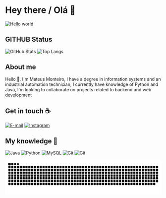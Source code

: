 # Hey there / Olá :wave:

<img src="https://raw.githubusercontent.com/sagar-viradiya/sagar-viradiya/master/resources/banner.png" alt="Hello world">
 
<p align="center"> 

## GITHUB Status
![GitHub Stats](https://github-readme-stats.vercel.app/api?username=Mateusmont-1&theme=transparent&bg_color=000&border_color=30A3DC&show_icons=true&icon_color=30A3DC&title_color=FFF&text_color=FFF) ![Top Langs](https://github-readme-stats-git-masterrstaa-rickstaa.vercel.app/api/top-langs/?username=Mateusmont-1&layout=compact&bg_color=000&border_color=30A3DC&title_color=FFF&text_color=FFF)

## About me

Hello 👋. I'm Mateus Monteiro, I have a degree in information systems and an industrial automation technician, I currently have knowledge of Python and Java, I'm looking to collaborate on projects related to backend and web development
## Get in touch :coffee:

[![E-mail](https://img.shields.io/badge/-Email-000?style=for-the-badge&logo=microsoft-outlook&logoColor=007BFF)](mailto:mateus.monteiro112@gmail.com)
[![Instagram](https://img.shields.io/badge/-Instagram-%23E4405F?style=for-the-badge&logo=instagram&logoColor=white)](https://www.instagram.com/_mateusmont/)


## My knowledge 👷

![Java](https://img.shields.io/badge/java-%23ED8B00.svg?style=for-the-badge&logo=openjdk&logoColor=white)
![Python](https://img.shields.io/badge/python-3670A0?style=for-the-badge&logo=python&logoColor=ffdd54)
![MySQL](https://img.shields.io/badge/MySQL-000?style=for-the-badge&logo=mysql&logoColor=white)
![Git](https://img.shields.io/badge/GIT-E44C30?style=for-the-badge&logo=git&logoColor=white)
![Git](https://img.shields.io/badge/ANDROID_STUDIO-008000?style=for-the-badge&logo=android&logoColor=white)

![Snake animation](https://github.com/Mateusmont-1/Mateusmont-1/blob/output/github-contribution-grid-snake.svg)

<!---
Mateusmont-1/Mateusmont-1 is a ✨ special ✨ repository because its `README.md` (this file) appears on your GitHub profile.
You can click the Preview link to take a look at your changes.
--->
